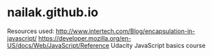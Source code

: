 # nailak.github.io
Resources used:
http://www.intertech.com/Blog/encapsulation-in-javascript/
https://developer.mozilla.org/en-US/docs/Web/JavaScript/Reference
Udacity JavaScript basics course
